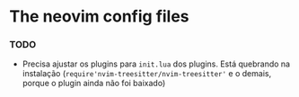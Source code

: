 # The neovim config files

### TODO
- Precisa ajustar os plugins para `init.lua` dos plugins. Está quebrando na instalação (`require'nvim-treesitter/nvim-treesitter'` e o demais, porque o plugin ainda não foi baixado) 
